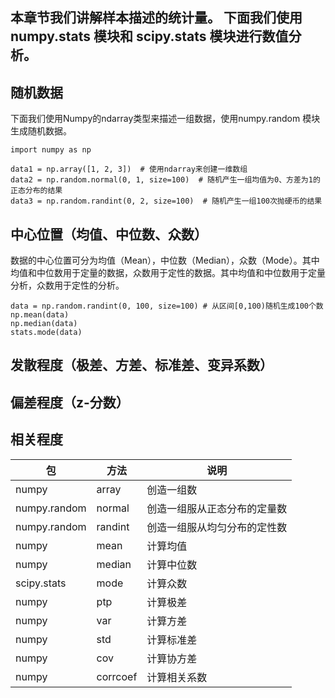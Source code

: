 

本章节我们讲解样本描述的统计量。
下面我们使用 numpy.stats 模块和 scipy.stats 模块进行数值分析。
---

## 随机数据

下面我们使用Numpy的ndarray类型来描述一组数据，使用numpy.random 模块生成随机数据。

```
import numpy as np

data1 = np.array([1, 2, 3])  # 使用ndarray来创建一维数组
data2 = np.random.normal(0, 1, size=100)  # 随机产生一组均值为0、方差为1的正态分布的结果
data3 = np.random.randint(0, 2, size=100)  # 随机产生一组100次抛硬币的结果
```
## 中心位置（均值、中位数、众数）
数据的中心位置可分为均值（Mean），中位数（Median），众数（Mode）。其中均值和中位数用于定量的数据，众数用于定性的数据。其中均值和中位数用于定量分析，众数用于定性的分析。

```
data = np.random.randint(0, 100, size=100) # 从区间[0,100)随机生成100个数
np.mean(data)
np.median(data)
stats.mode(data)
```

## 发散程度（极差、方差、标准差、变异系数）


## 偏差程度（z-分数）

## 相关程度



|包|方法|说明|
|-|-|-|
|numpy|array|创造一组数|
|numpy.random|normal|创造一组服从正态分布的定量数|
|numpy.random|randint|创造一组服从均匀分布的定性数|
|numpy|mean|计算均值|
|numpy|median|计算中位数|
|scipy.stats|mode|计算众数|
|numpy|ptp|计算极差|
|numpy|var|计算方差|
|numpy|std|计算标准差|
|numpy|cov|计算协方差|
|numpy|corrcoef|计算相关系数|
